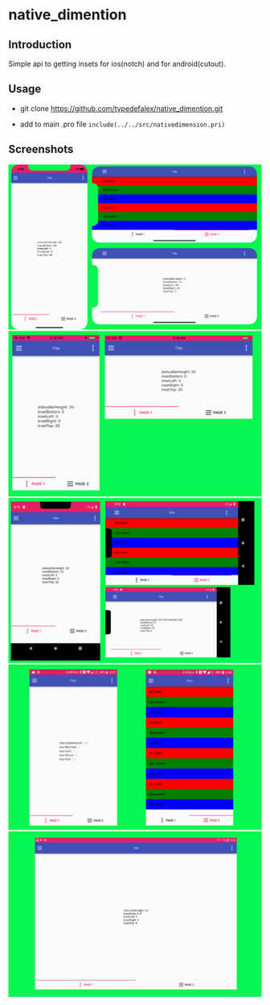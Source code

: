 # native_dimention

Introduction
------------

Simple api to getting insets for ios(notch) and for android(cutout).

Usage
---------------

- git clone https://github.com/typedefalex/native_dimention.git

- add to main .pro file 
`include(../../src/nativedimension.pri)`

Screenshots
-----------

![iPhoneXR](screenshots/iPhoneXR.png)
![iPhone5s](screenshots/iPhone5s.png)
![androidP](screenshots/androidP.png)
![androidO](screenshots/androidO.png)
![androidO_tablet](screenshots/androidO_tablet.png)


